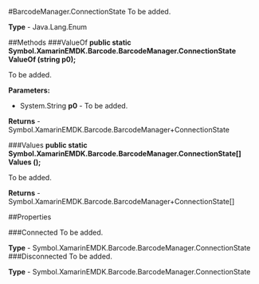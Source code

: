 #BarcodeManager.ConnectionState
To be added.

**Type** - Java.Lang.Enum

##Methods
###ValueOf
**public static Symbol.XamarinEMDK.Barcode.BarcodeManager.ConnectionState ValueOf (string p0);**

To be added.

**Parameters:** 

* System.String **p0** - To be added.

**Returns** - Symbol.XamarinEMDK.Barcode.BarcodeManager+ConnectionState

###Values
**public static Symbol.XamarinEMDK.Barcode.BarcodeManager.ConnectionState[] Values ();**

To be added.


**Returns** - Symbol.XamarinEMDK.Barcode.BarcodeManager+ConnectionState[]

##Properties

###Connected
To be added.

**Type** - Symbol.XamarinEMDK.Barcode.BarcodeManager.ConnectionState
###Disconnected
To be added.

**Type** - Symbol.XamarinEMDK.Barcode.BarcodeManager.ConnectionState


